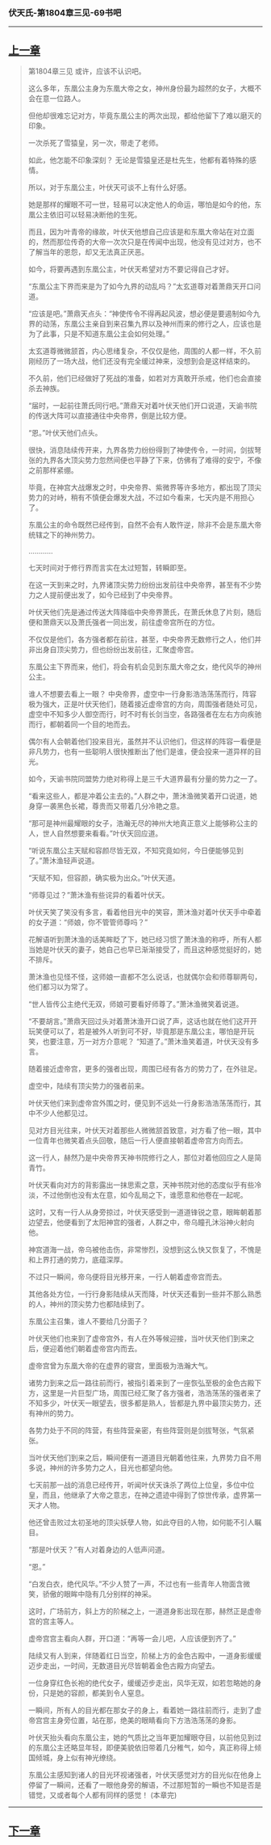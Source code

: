 ### 伏天氏-第1804章三见-69书吧

--------
[上一章](./a64395c4add1fcd25b15040778e00a76.md)
--------


>
>
>
>第1804章三见
>或许，应该不认识吧。
>
>这么多年，东凰公主身为东凰大帝之女，神州身份最为超然的女子，大概不会在意一位路人。
>
>但他却很难忘记对方，毕竟东凰公主的两次出现，都给他留下了难以磨灭的印象。
>
>一次杀死了雪猿皇，另一次，带走了老师。
>
>如此，他怎能不印象深刻？
>无论是雪猿皇还是杜先生，他都有着特殊的感情。
>
>所以，对于东凰公主，叶伏天可谈不上有什么好感。
>
>她是那样的耀眼不可一世，轻易可以决定他人的命运，哪怕是如今的他，东凰公主依旧可以轻易决断他的生死。
>
>而且，因为叶青帝的缘故，叶伏天他想自己应该是和东凰大帝站在对立面的，然而那位传奇的大帝一次次只是在传闻中出现，他没有见过对方，也不了解当年的恩怨，却又无法真正厌恶。
>
>如今，将要再遇到东凰公主，叶伏天希望对方不要记得自己才好。
>
>“东凰公主下界而来是为了如今九界的动乱吗？”太玄道尊对着萧鼎天开口问道。
>
>“应该是吧。”萧鼎天点头：“神使传令不得再起风波，想必便是要遏制如今九界的动荡，东凰公主亲自到来召集九界以及神州而来的修行之人，应该也是为了此事，只是不知道东凰公主会如何处理。”
>
>太玄道尊微微颔首，内心思绪复杂，不仅仅是他，周围的人都一样，不久前刚经历了一场大战，他们还没有完全缓过神来，没想到会是这样结束的。
>
>不久前，他们已经做好了死战的准备，如若对方真敢开杀戒，他们也会直接杀去神族。
>
>“届时，一起前往萧氏同行吧。”萧鼎天对着叶伏天他们开口说道，天谕书院的传送大阵可以直接通往中央帝界，倒是比较方便。
>
>“恩。”叶伏天他们点头。
>
>很快，消息陆续传开来，九界各势力纷纷得到了神使传令，一时间，剑拔弩张的九界各大顶尖势力忽然间便也平静了下来，仿佛有了难得的安宁，不像之前那样紧绷。
>
>毕竟，在神宫大战爆发之时，中央帝界、紫微界等许多地方，都出现了顶尖势力的对峙，稍有不慎便会爆发大战，不过如今看来，七天内是不用担心了。
>
>东凰公主的命令既然已经传到，自然不会有人敢忤逆，除非不会是东凰大帝统辖之下的神州势力。
>
>…………
>
>七天时间对于修行界而言实在太过短暂，转瞬即至。
>
>在这一天到来之时，九界诸顶尖势力纷纷出发前往中央帝界，甚至有不少势力之人提前便出发了，如今已经到了中央帝界。
>
>叶伏天他们先是通过传送大阵降临中央帝界萧氏，在萧氏休息了片刻，随后便和萧鼎天以及萧氏强者一同出发，前往虚帝宫所在的方位。
>
>不仅仅是他们，各方强者都在前往，甚至，中央帝界无数修行之人，他们并非出身自顶尖势力，但也纷纷出发前往，汇聚虚帝宫。
>
>东凰公主下界而来，他们，将会有机会见到东凰大帝之女，绝代风华的神州公主。
>
>谁人不想要去看上一眼？
>中央帝界，虚空中一行身影浩浩荡荡而行，阵容极为强大，正是叶伏天他们，随着接近虚帝宫的方向，周围强者随处可见，虚空中不知多少人御空而行，时不时有长剑当空，各路强者在左右方向疾驰而行，都朝着同一个目的地而去。
>
>偶尔有人会朝着他们投来目光，虽然并不认识他们，但这样的阵容一看便是非凡势力，也有一些聪明人很快推断出了他们是谁，便会投来一道异样的目光。
>
>如今，天谕书院同盟势力绝对称得上是三千大道界最有分量的势力之一了。
>
>“看来这些人，都是冲着公主去的。”人群之中，萧沐渔微笑着开口说道，她身穿一袭黑色长裙，尊贵而又带着几分冷艳之意。
>
>“那可是神州最耀眼的女子，浩瀚无尽的神州大地真正意义上能够称公主的人，世人自然想要来看看。”叶伏天回应道。
>
>“听说东凰公主天赋和容颜尽皆无双，不知究竟如何，今日便能够见到了。”萧沐渔轻声说道。
>
>“天赋不知，但容颜，确实极为出众。”叶伏天道。
>
>“师尊见过？”萧沐渔有些诧异的看着叶伏天。
>
>叶伏天笑了笑没有多言，看着他目光中的笑容，萧沐渔对着叶伏天手中牵着的女子道：“师娘，你不管管师尊吗？”
>
>花解语听到萧沐渔的话美眸眨了下，她已经习惯了萧沐渔的称呼，所有人都当她是叶伏天的妻子，她自己也早已渐渐接受了，而且这种感觉挺好的，她不排斥。
>
>萧沐渔也见怪不怪，这师娘一直都不怎么说话，也就偶尔会和师尊聊两句，他们都习以为常了。
>
>“世人皆传公主绝代无双，师娘可要看好师尊了。”萧沐渔微笑着说道。
>
>“不要胡言。”萧鼎天回过头对着萧沐渔开口说了声，这话也就在他们这开开玩笑便可以了，若是被外人听到可不好，毕竟那是东凰公主，哪怕是开玩笑，也要注意，万一对方介意呢？
>“知道了。”萧沐渔笑着道，叶伏天没有多言。
>
>随着接近虚帝宫，更多的强者出现，周围已经有各方的势力了，在外驻足。
>
>虚空中，陆续有顶尖势力的强者前来。
>
>叶伏天他们来到虚帝宫外围之时，便见到不远处一行身影浩浩荡荡而行，其中不少人他都见过。
>
>见对方目光往来，叶伏天对着那些人微微颔首致意，对方看了他一眼，其中一位青年也微笑着点头回敬，随后一行人便直接朝着虚帝宫方向而去。
>
>这一行人，赫然乃是中央帝界天神书院修行之人，那位对着他回应之人是简青竹。
>
>叶伏天看向对方的背影露出一抹思索之意，天神书院对他的态度似乎有些冷淡，不过他倒也没有太在意，如今乱局之下，谁愿意和他卷在一起呢。
>
>这时，又有一行人从身旁掠过，叶伏天感受到一道道锋锐之意，眼眸朝着那边望去，他便看到了太阳神宫的强者，人群之中，帝乌瞳孔沐浴神火射向他。
>
>神宫道海一战，帝乌被他击伤，非常惨烈，没想到这么快又恢复了，不愧是和上界打通的势力，底蕴深厚。
>
>不过只一瞬间，帝乌便将目光移开来，一行人朝着虚帝宫而去。
>
>其他各处方位，一行行身影陆续从天而降，叶伏天还看到一些并不那么熟悉的人，神州的顶尖势力也都陆续到了。
>
>东凰公主召集，谁人不要给几分面子？
>
>叶伏天他们也来到了虚帝宫外，有人在外等候迎接，当叶伏天他们到来之后，便迎着他们朝着虚帝宫内而去。
>
>虚帝宫曾为东凰大帝的在虚界的寝宫，里面极为浩瀚大气。
>
>诸势力到来之后一路往前而行，被指引着来到了一座恢弘至极的金色古殿下方，这里是一片巨型广场，周围已经汇聚了各方强者，浩浩荡荡的强者来了不知多少，叶伏天一眼望去，很多都是熟人，皆都是九界中最顶尖势力，还有神州的势力。
>
>各势力处于不同的阵营，有些阵营亲密，有些阵营则是剑拔弩张，气氛紧张。
>
>当叶伏天他们到来之后，瞬间便有一道道目光朝着他往来，九界势力自不用多说，神州的许多势力之人，目光也都望向他。
>
>七天前那一战的消息已经传开，听闻叶伏天诛杀了两位上位皇，多位中位皇，而且，他继承了大帝之意志，在神之遗迹中得到了惊世传承，虚界第一天才人物。
>
>他还曾击败过太初圣地的顶尖妖孽人物，如此夺目的人物，如何能不引人瞩目。
>
>“那是叶伏天？”有人对着身边的人低声问道。
>
>“恩。”
>
>“白发白衣，绝代风华。”不少人赞了一声，不过也有一些青年人物面含微笑，骄傲的眼眸中隐有几分别样的神采。
>
>这时，广场前方，斜上方的阶梯之上，一道道身影出现在那，赫然正是虚帝宫的宫主等人。
>
>虚帝宫宫主看向人群，开口道：“再等一会儿吧，人应该便到齐了。”
>
>陆续又有人到来，伴随着红日当空，阶梯上方的金色古殿中，一道身影缓缓迈步走出，一时间，无数道目光尽皆朝着金色古殿方向望去。
>
>一位身穿红色长袍的绝代女子，缓缓迈步走出，风华无双，如若忽略她的身份，只是她的容颜，都美到令人窒息。
>
>一瞬间，所有人的目光都在那女子的身上，看着她一路往前而行，走到了虚帝宫宫主身旁位置，站在那，绝美的眼睛看向下方浩浩荡荡的身影。
>
>叶伏天抬头看向东凰公主，她的气质比之当年更加耀眼夺目，以前他见到过的东凰公主还略显年轻，即便美貌依旧带着几分稚气，如今，真正称得上倾国倾城，身上似有神光缭绕。
>
>东凰公主感知到诸人的目光环视诸强者，叶伏天感觉对方的目光似在他身上停留了一瞬间，还看了一眼他身旁的解语，不过那短暂的一瞬也不知是否是错觉，又或者每个人都有同样的感觉！
>(本章完)
>
>

--------
[下一章](./b5badfe0103acbadc61638a629ebd1d4.md)
--------
